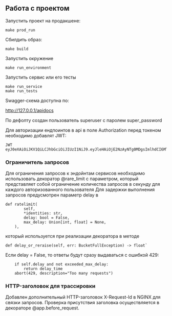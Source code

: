 ## Работа с проектом

Запустить проект на продакшене:
    
    make prod_run

Сбилдить образ:

    make build 

Запустить окружение
  
    make run_environment

Запустить сервис или его тесты

    make run_service
    make run_tests

Swagger-схема доступна по:

http://127.0.0.1/apidocs

По дефолту создан пользователь superuser c паролем super_password

Для авторизации ендпоинтов в api в поле Authorization перед токеном необходимо добавлят JWT:

    JWT eyJ0eXAiOiJKV1QiLCJhbGciOiJIUzI1NiJ9.eyJleHAiOjE2NzAyNTg0MDgsImlhdCI6MTY3MDI1NzgwOCwibmJmIjoxNjcwMjU3ODA4LCJzdWIiOiJcImI5NjZhOGVjMmZiNTRlYjFiNmRiMTYwZDMwZDQ1YzdkXCIiLCJyb2xlIjoic3VwZXJ1c2VyIn0.zwysTVm9vkkGYIVB76GyDfW47TlioP0tYuTxOyciSs0

### Ограничитель запросов
Для ограничения запросов к эндойнтам сервисов необходимо использовать декоратор @rare_limit с параметром, который представляет собой ограничение количества запросов в секунду для каждого авторизованного пользователя
Для задержки выполнения запросов предусмотрен параметр delay в
        
    def ratelimit(
            self,
            *identities: str,
            delay: bool = False,
            max_delay: Union[int, float] = None,
        ),
   
который используется при реализации декоратора в методе

    def delay_or_reraise(self, err: BucketFullException) -> float`

Если delay = False, то ответы будут сразу выдаваться с ошибкой 429:

        if self.delay and not exceeded_max_delay:
            return delay_time
        abort(429, description="Too many requests")

### HTTP-заголовок для трассировки
Добавлен дополнительный HTTP-заголовок X-Request-Id в NGINX для связки запросов. Проверка присутствия заголовка осуществляется в декораторе @app.before_request. 
